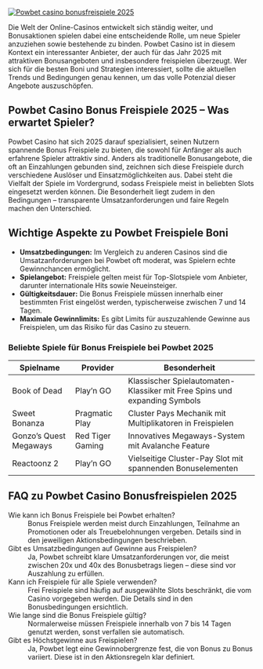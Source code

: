 [![Powbet casino bonusfreispiele 2025](https://123-caf.pages.dev/gitsignup.png)](https://vrmoo.ru/Bt82HjjY)

<p>Die Welt der Online-Casinos entwickelt sich ständig weiter, und Bonusaktionen spielen dabei eine entscheidende Rolle, um neue Spieler anzuziehen sowie bestehende zu binden. Powbet Casino ist in diesem Kontext ein interessanter Anbieter, der auch für das Jahr 2025 mit attraktiven Bonusangeboten und insbesondere freispielen überzeugt. Wer sich für die besten Boni und Strategien interessiert, sollte die aktuellen Trends und Bedingungen genau kennen, um das volle Potenzial dieser Angebote auszuschöpfen.</p>  <h2>Powbet Casino Bonus Freispiele 2025 – Was erwartet Spieler?</h2> <p>Powbet Casino hat sich 2025 darauf spezialisiert, seinen Nutzern spannende Bonus Freispiele zu bieten, die sowohl für Anfänger als auch erfahrene Spieler attraktiv sind. Anders als traditionelle Bonusangebote, die oft an Einzahlungen gebunden sind, zeichnen sich diese Freispiele durch verschiedene Auslöser und Einsatzmöglichkeiten aus. Dabei steht die Vielfalt der Spiele im Vordergrund, sodass Freispiele meist in beliebten Slots eingesetzt werden können. Die Besonderheit liegt zudem in den Bedingungen – transparente Umsatzanforderungen und faire Regeln machen den Unterschied.</p>  <h2>Wichtige Aspekte zu Powbet Freispiele Boni</h2> <ul>   <li><strong>Umsatzbedingungen:</strong> Im Vergleich zu anderen Casinos sind die Umsatzanforderungen bei Powbet oft moderat, was Spielern echte Gewinnchancen ermöglicht.</li>   <li><strong>Spielangebot:</strong> Freispiele gelten meist für Top-Slotspiele vom Anbieter, darunter internationale Hits sowie Neueinsteiger.</li>   <li><strong>Gültigkeitsdauer:</strong> Die Bonus Freispiele müssen innerhalb einer bestimmten Frist eingelöst werden, typischerweise zwischen 7 und 14 Tagen.</li>   <li><strong>Maximale Gewinnlimits:</strong> Es gibt Limits für auszuzahlende Gewinne aus Freispielen, um das Risiko für das Casino zu steuern.</li> </ul>  <h3>Beliebte Spiele für Bonus Freispiele bei Powbet 2025</h3> <table>   <thead>     <tr>       <th>Spielname</th>       <th>Provider</th>       <th>Besonderheit</th>     </tr>   </thead>   <tbody>     <tr>       <td>Book of Dead</td>       <td>Play’n GO</td>       <td>Klassischer Spielautomaten-Klassiker mit Free Spins und expanding Symbols</td>     </tr>     <tr>       <td>Sweet Bonanza</td>       <td>Pragmatic Play</td>       <td>Cluster Pays Mechanik mit Multiplikatoren in Freispielen</td>     </tr>     <tr>       <td>Gonzo’s Quest Megaways</td>       <td>Red Tiger Gaming</td>       <td>Innovatives Megaways-System mit Avalanche Feature</td>     </tr>     <tr>       <td>Reactoonz 2</td>       <td>Play’n GO</td>       <td>Vielseitige Cluster-Pay Slot mit spannenden Bonuselementen</td>     </tr>   </tbody> </table>  <h2>FAQ zu Powbet Casino Bonusfreispielen 2025</h2> <dl>   <dt>Wie kann ich Bonus Freispiele bei Powbet erhalten?</dt>   <dd>Bonus Freispiele werden meist durch Einzahlungen, Teilnahme an Promotionen oder als Treuebelohnungen vergeben. Details sind in den jeweiligen Aktionsbedingungen beschrieben.</dd>    <dt>Gibt es Umsatzbedingungen auf Gewinne aus Freispielen?</dt>   <dd>Ja, Powbet schreibt klare Umsatzanforderungen vor, die meist zwischen 20x und 40x des Bonusbetrags liegen – diese sind vor Auszahlung zu erfüllen.</dd>    <dt>Kann ich Freispiele für alle Spiele verwenden?</dt>   <dd>Frei Freispiele sind häufig auf ausgewählte Slots beschränkt, die vom Casino vorgegeben werden. Die Details sind in den Bonusbedingungen ersichtlich.</dd>    <dt>Wie lange sind die Bonus Freispiele gültig?</dt>   <dd>Normalerweise müssen Freispiele innerhalb von 7 bis 14 Tagen genutzt werden, sonst verfallen sie automatisch.</dd>    <dt>Gibt es Höchstgewinne aus Freispielen?</dt>   <dd>Ja, Powbet legt eine Gewinnobergrenze fest, die von Bonus zu Bonus variiert. Diese ist in den Aktionsregeln klar definiert.</dd> </dl>